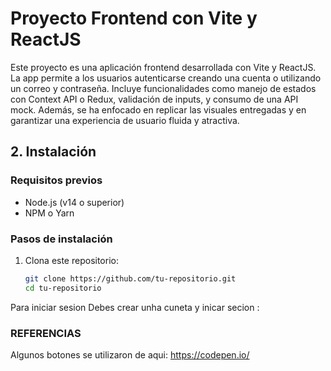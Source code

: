 # Proyecto Frontend con Vite y ReactJS

Este proyecto es una aplicación frontend desarrollada con Vite y ReactJS. La app permite a los usuarios autenticarse creando una cuenta o utilizando un correo y contraseña. Incluye funcionalidades como manejo de estados con Context API o Redux, validación de inputs, y consumo de una API mock. Además, se ha enfocado en replicar las visuales entregadas y en garantizar una experiencia de usuario fluida y atractiva.


## 2. Instalación

### Requisitos previos
- Node.js (v14 o superior)
- NPM o Yarn

### Pasos de instalación

1. Clona este repositorio:
   ```bash
   git clone https://github.com/tu-repositorio.git
   cd tu-repositorio


Para iniciar sesion Debes crear unha cuneta y inicar secion :



### REFERENCIAS
Algunos botones se utilizaron de aqui: https://codepen.io/